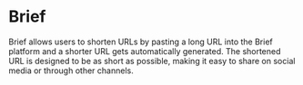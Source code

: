 # Brief
Brief allows users to shorten URLs by pasting a long URL into the Brief platform and a shorter URL gets automatically generated. The shortened URL is designed to be as short as possible, making it easy to share on social media or through other channels.
